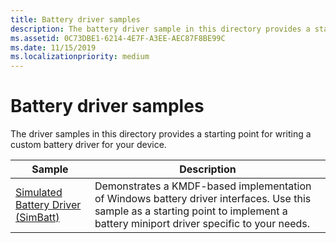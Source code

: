 ```yaml
---
title: Battery driver samples
description: The battery driver sample in this directory provides a starting point for writing a custom driver for your device.
ms.assetid: 0C73DBE1-6214-4E7F-A3EE-AEC87F8BE99C
ms.date: 11/15/2019
ms.localizationpriority: medium
---
```


# Battery driver samples

The driver samples in this directory provides a starting point for writing a custom battery driver for your device.

| Sample | Description |
| --- | --- |
| [Simulated Battery Driver (SimBatt)](/samples/microsoft/windows-driver-samples/simbatt-simulated-battery-driver-sample/) | Demonstrates a KMDF-based implementation of Windows battery driver interfaces. Use this sample as a starting point to implement a battery miniport driver specific to your needs. |